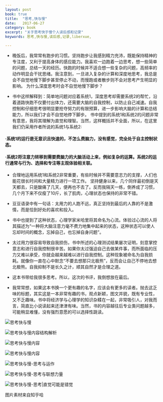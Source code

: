 ```yaml
---
layout: post
book: true
title:  "思考,快与慢"
date:   2017-06-27
category: book
excerpt: "关于思考快于慢个人读后感和记录"
keywords: 思考,快与慢,读后感,记录,liberxue,

---
```


 
 
- 晚饭后，我常常有跑步的习惯。坚持跑步让我感到精力充沛，既能保持精神的专注度，又利于提高身体的感应能力。我喜欢一边跑着一边思考，想一些简单的问题，总结一天的经历。快跑的时候并不适合想一些复杂的问题，高频率的动作明显会干扰思绪。我注意到，一旦进入复杂的计算和深度地思考，我总是会不自觉地慢下脚步甚至停止不动，而慢跑或者散步则不会对思考产生明显的影响。
为什么深度思考时会不自觉地慢下脚步？
 

- 书中这样解释到：简单地问题对应着系统1，深度思考却需要系统2的帮忙，沿着道路快跑不仅要付出体力，还需要大脑的自我控制，以防止自己减速。自我控制和仔细思考很明显要抢夺努力的有限预算，进一步影响大脑的计算和总结能力，所以我们才会不自觉地停下脚步。
书中提到的系统1和系统2的问题非常有意思，我将其理解为直觉和理智。当然，这样概括并不全面，所以，在这里我们仍采用作者所说的系统1与系统2:

#### ·系统1的运行是无意识且快速的，不怎么费脑力，没有感觉，完全处于自主控制状态。
#### ·系统2将注意力转移到需要费脑力的大脑活动上来，例如复杂的运算。系统2的运行通常与行为、选择和专注等主观体验相关联。

- 合理地运用系统1和系统2非常重要，有些时候并不需要意志力的支撑，人们也能花很长时间和大量精力进行一项工作。
坚持健身以来，几个同伴最初倒是天天都去，只是酸痛了几天，便再也不去了。反而我隔天一练，倒养成了习惯，几个月下来不仅瘦了10斤，长了肌肉，心理状态也保持的非常不错。

- 豆豆语录中有一句话：太用力的人跑不远，真正坚持到最后的人靠的不是激情，而是恰到好处的喜欢和投入。

- 书中也提到了这种状态，心理学家米哈里将其命名为心流。体验过心流的人将其描述为“一种将大脑注意力毫不费力地集中起来的状态，这种状态可以使人忘却时间的概念，忘掉自己，也忘掉自身问题”。

- 太过用力很容易导致自我损伤，书中所述的心理测试结果屡次证明，刻意掌控意志和进行自我控制很辛苦。如果你太过强迫自己去做某件事，而所面临的压力又难以承受，你就会越来越难以进行自我控制。这种现象被命名为自我损耗。就像你一直在心中默念“不要去想那只北极熊”，反而会让自己不停地去想北极熊。自我抑制不是长久之计，顺其自然才是合理之道。

- 这本书带给我很多思考。所以，这次的书评，我倒想放在最后。

- 我常常想，如果这本书换一个更有趣的名字，应该会有更多的读者。抛去这乏味的标题，其实这是一本非常有趣的书，观点新颖，图文并貌，既有专业性，又不乏趣味。书中将经济学与心理学的知识杂糅在一起，非常吸引人，对我而言，简直比小说读起来还津津有味。当然，书的内容越往后专业类问题越多，可能稍显难懂，没有强烈意愿的可以选择性跳读。


![思考快与慢][1]


  [1]: https://pic1.zhimg.com/2e58bb28e0bbf60a975852cf6f802adc_b.png
  
  ![思考快与慢内容结构解析][2]


  [2]: https://pic3.zhimg.com/e4f5fefdf2ab3aa74f3dcfa918f7db16_b.jpg
  
![思考快与慢内容][3]


  [3]: https://pic2.zhimg.com/6e16d36e0e04512114ce732b94dcb681_b.png
  
![思考快与慢内容][4]


  [4]: https://pic4.zhimg.com/9145eac09f4ce14dfe27a0edcd56caaf_b.png
  
![思考快与慢-思考与运作][5]


  [5]: https://pic4.zhimg.com/02a68018f20f15407b52e95ec1308c07_b.png
  
 ![思考快与慢-思考与联想力量][6]


  [6]: https://pic1.zhimg.com/6ceecf5b79e7436da3aacad7a05b6458_b.png
  
  ![思考快与慢-思考|直觉可能是错觉][7]


  [7]: https://pic2.zhimg.com/cabe5e26b09f70058e0bced2f58c64a9_b.png
  
  
  图片素材来自知乎哈
